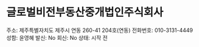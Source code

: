 # 글로벌비전부동산중개법인주식회사

주소: 제주특별자치도 제주시 연동 260-41 204호(연동)
전화번호: 010-3131-4449
성함: 윤영혜
발신: No
회신: No
상태: 시작 전